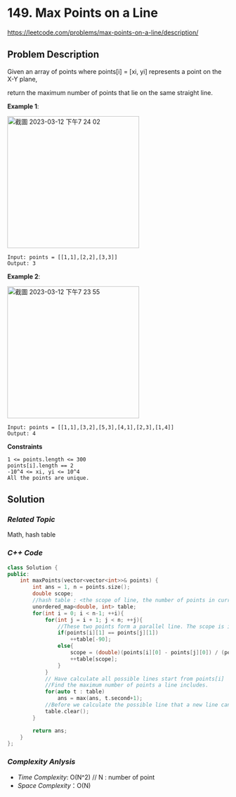 # 149. Max Points on a Line
https://leetcode.com/problems/max-points-on-a-line/description/

## Problem Description

Given an array of points where points[i] = [xi, yi] represents a point on the X-Y plane, 

return the maximum number of points that lie on the same straight line.


**Example 1**:

<img width="300" alt="截圖 2023-03-12 下午7 24 02" src="https://user-images.githubusercontent.com/18256877/224541372-34fd0dd1-f295-46d0-84e2-a5bb4928ddc2.png">

```
Input: points = [[1,1],[2,2],[3,3]]
Output: 3
```
**Example 2**:

<img width="300" alt="截圖 2023-03-12 下午7 23 55" src="https://user-images.githubusercontent.com/18256877/224541377-de1ce223-c6cd-4eef-8da8-e9c2a8c8478f.png">

```
Input: points = [[1,1],[3,2],[5,3],[4,1],[2,3],[1,4]]
Output: 4
```


**Constraints**
```
1 <= points.length <= 300
points[i].length == 2
-10^4 <= xi, yi <= 10^4
All the points are unique.
```

## Solution

### _Related Topic_
   Math, hash table

### _C++ Code_
```cpp
class Solution {
public:
    int maxPoints(vector<vector<int>>& points) {
        int ans = 1, n = points.size();
        double scope;
        //hash table : <the scope of line, the number of points in current line - 1>
        unordered_map<double, int> table;
        for(int i = 0; i < n-1; ++i){
            for(int j = i + 1; j < n; ++j){
                //These two points form a parallel line. The scope is infinite
                if(points[i][1] == points[j][1])
                    ++table[-90];
                else{
                    scope = (double)(points[i][0] - points[j][0]) / (points[i][1] - points[j][1]);
                    ++table[scope];
                }
            }
            // Have calculate all possible lines start from points[i]
            //Find the maximum number of points a line includes.
            for(auto t : table)
                ans = max(ans, t.second+1);
            //Before we calculate the possible line that a new line can form, we need to clear current hash table first
            table.clear();
        }

        return ans;
    }
};
```

### _Complexity Anlysis_
- _Time Complexity_: O(N^2) // N : number of point
- _Space Complexity_：O(N)
